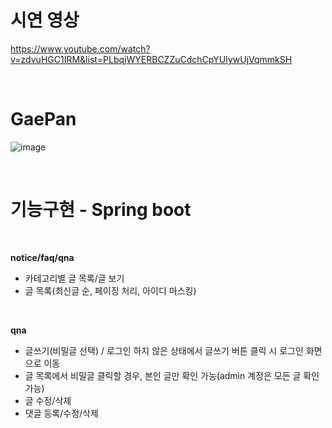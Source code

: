 # 시연 영상
https://www.youtube.com/watch?v=zdvuHGC1IRM&list=PLbqjWYERBCZZuCdchCpYUIywUjVqmmkSH

<br/>

# GaePan
![image](https://github.com/saii12/GaePan/assets/136421972/ce231ea0-3661-4401-8ee5-d7bceedfb9c2)

<br/>

# 기능구현 - Spring boot

</br>

**notice/faq/qna**
- 카테고리별 글 목록/글 보기
- 글 목록(최신글 순, 페이징 처리, 아이디 마스킹)

<br/>

**qna**
- 글쓰기(비밀글 선택) / 로그인 하지 않은 상태에서 글쓰기 버튼 클릭 시 로그인 화면으로 이동
- 글 목록에서 비밀글 클릭할 경우, 본인 글만 확인 가능(admin 계정은 모든 글 확인 가능)
- 글 수정/삭제
- 댓글 등록/수정/삭제

